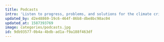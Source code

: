 ```yaml
---
title: Podcasts
intro: 'Listen to progress, problems, and solutions for the climate crisis.'
updated_by: d2e48869-19c6-464f-86b8-dbe8bc98ac04
updated_at: 1587393769
image: categories/podcasts.jpg
id: 9db93577-0b4a-4bdb-ad1a-f9a188f463df
---
```

